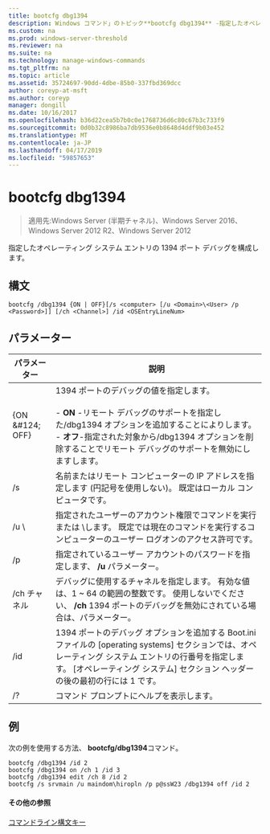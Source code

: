 ```yaml
---
title: bootcfg dbg1394
description: Windows コマンド」のトピック**bootcfg dbg1394** -指定したオペレーティング システム エントリの構成の 1394 ポートのデバッグ
ms.custom: na
ms.prod: windows-server-threshold
ms.reviewer: na
ms.suite: na
ms.technology: manage-windows-commands
ms.tgt_pltfrm: na
ms.topic: article
ms.assetid: 35724697-90dd-4dbe-85b0-337fbd369dcc
author: coreyp-at-msft
ms.author: coreyp
manager: dongill
ms.date: 10/16/2017
ms.openlocfilehash: b36d22cea5b7b0c0e1768736d6c80c67b3c733f9
ms.sourcegitcommit: 0d0b32c8986ba7db9536e0b8648d4ddf9b03e452
ms.translationtype: MT
ms.contentlocale: ja-JP
ms.lasthandoff: 04/17/2019
ms.locfileid: "59857653"
---
```

# <a name="bootcfg-dbg1394"></a>bootcfg dbg1394

>適用先:Windows Server (半期チャネル)、Windows Server 2016、Windows Server 2012 R2、Windows Server 2012

指定したオペレーティング システム エントリの 1394 ポート デバッグを構成します。

## <a name="syntax"></a>構文
```
bootcfg /dbg1394 {ON | OFF}[/s <computer> [/u <Domain>\<User> /p <Password>]] [/ch <Channel>] /id <OSEntryLineNum>
```
## <a name="parameters"></a>パラメーター
|パラメーター|説明|
|-------|--------|
|{ON &AMP;#124; OFF}|1394 ポートのデバッグの値を指定します。<br /><br />-   **ON** -リモート デバッグのサポートを指定した/dbg1394 オプションを追加することにより<OSEntryLineNum>します。<br />-   **オフ**-指定された対象から/dbg1394 オプションを削除することでリモート デバッグのサポートを無効にします<OSEntryLineNum>します。|
|/s <computer>|名前またはリモート コンピューターの IP アドレスを指定します (円記号を使用しない)。 既定はローカル コンピュータです。|
|/u <Domain>\\<User>|指定されたユーザーのアカウント権限でコマンドを実行<User>または<Domain> \\<User>します。 既定では現在のコマンドを実行するコンピューターのユーザー ログオンのアクセス許可です。|
|/p <Password>|指定されているユーザー アカウントのパスワードを指定します、 **/u** パラメーター。|
|/ch チャネル|デバッグに使用するチャネルを指定します。 有効な値は、1 ~ 64 の範囲の整数です。 使用しないでください、 **/ch** <Channel> 1394 ポートのデバッグを無効にされている場合は、パラメーター。|
|/id <OSEntryLineNum>|1394 ポートのデバッグ オプションを追加する Boot.ini ファイルの [operating systems] セクションでは、オペレーティング システム エントリの行番号を指定します。 [オペレーティング システム] セクション ヘッダーの後の最初の行には 1 です。|
|/?|コマンド プロンプトにヘルプを表示します。|
## <a name="BKMK_examples"></a>例
次の例を使用する方法、 **bootcfg/dbg1394**コマンド。
```
bootcfg /dbg1394 /id 2 
bootcfg /dbg1394 on /ch 1 /id 3 
bootcfg /dbg1394 edit /ch 8 /id 2 
bootcfg /s srvmain /u maindom\hiropln /p p@ssW23 /dbg1394 off /id 2
```
#### <a name="additional-references"></a>その他の参照
[コマンドライン構文キー](command-line-syntax-key.md)
